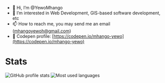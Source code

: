 - 👋 Hi, I’m @YewoMhango
- 👀 I’m interested in Web Development, GIS-based software development, etc
- 📫 How to reach me, you may send me an email (mhangoyewoh@gmail.com)
- 🎨 Codepen profile: [https://codepen.io/mhango-yewo](https://codepen.io/mhango-yewo)

# Stats

![GitHub profile stats](https://github-readme-stats.vercel.app/api?username=YewoMhango&count_private=true&show_icons=true&theme=aura)
![Most used languages](https://github-readme-stats.vercel.app/api/top-langs/?username=YewoMhango&layout=compact&theme=aura&langs_count=8&count_private=true)


<!---
YewoMhango/YewoMhango is a ✨ special ✨ repository because its `README.md` (this file) appears on your GitHub profile.
You can click the Preview link to take a look at your changes.
--->
